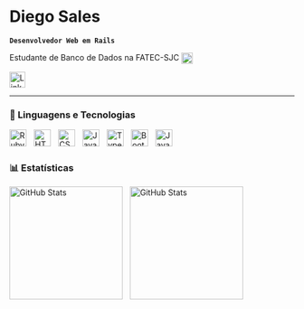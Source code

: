 # Diego Sales

**`Desenvolvedor Web em Rails`**

<p align="left">
    Estudante de Banco de Dados na FATEC-SJC <img 
        align="center" 
        alt="Estudante" 
        title="Estudante" 
        width="20px" 
        style="padding-right: 5px;" 
        src="https://cdn-icons-png.flaticon.com/512/201/201818.png"
    />
</p>

<p align="left">
     <a href="https://www.linkedin.com/in/diego-gamero/" target="_blank" rel="noopener noreferrer">
        <img 
            src="https://cdn.jsdelivr.net/gh/devicons/devicon/icons/linkedin/linkedin-original.svg" 
            alt="LinkedIn"
            title="Vamos nos conectar no LinkedIn"
            width="28" 
            height="28"
        />
    </a>
</p>

---

### 🤖 Linguagens e Tecnologias

<img 
    align="left" 
    alt="Ruby on Rails"
    title="Ruby on Rails" 
    width="30px" 
    style="padding-right: 10px;" 
    src="https://cdn.jsdelivr.net/gh/devicons/devicon/icons/rails/rails-plain-wordmark.svg" 
/>
<img 
    align="left" 
    alt="HTML"
    title="HTML" 
    width="30px" 
    style="padding-right: 10px;" 
    src="https://cdn.jsdelivr.net/gh/devicons/devicon@latest/icons/html5/html5-original.svg" 
/>
<img 
    align="left" 
    alt="CSS" 
    title="CSS"
    width="30px" 
    style="padding-right: 10px;" 
    src="https://cdn.jsdelivr.net/gh/devicons/devicon@latest/icons/css3/css3-original.svg" 
/>
<img 
    align="left" 
    alt="JavaScript" 
    title="JavaScript"
    width="30px" 
    style="padding-right: 10px;" 
    src="https://cdn.jsdelivr.net/gh/devicons/devicon@latest/icons/javascript/javascript-original.svg" 
/>
<img 
    align="left" 
    alt="TypeScript"
    title="TypeScript" 
    width="30px" 
    style="padding-right: 10px;" 
    src="https://cdn.jsdelivr.net/gh/devicons/devicon@latest/icons/typescript/typescript-original.svg" 
/>
<img 
    align="left" 
    alt="Bootstrap"
    title="Bootstrap" 
    width="30px" 
    style="padding-right: 10px;" 
    src="https://cdn.jsdelivr.net/gh/devicons/devicon@latest/icons/bootstrap/bootstrap-original.svg" 
/>
<img 
    align="left" 
    alt="Java"
    title="Java" 
    width="30px" 
    style="padding-right: 10px;" 
    src="https://cdn.jsdelivr.net/gh/devicons/devicon/icons/java/java-original.svg" 
/>

<br/>
<br/>

### 📊 Estatísticas

<p>
  <img 
    align="left" 
    alt="GitHub Stats" 
    height="200" 
    style="padding-right: 10px;" 
    src="https://github-readme-stats.vercel.app/api?username=DiegoSGamero&show_icons=true&theme=tokyonight&include_all_commits=true&locale=pt-br" 
  />

<img 
      align="left" 
      alt="GitHub Stats" 
      height="200" 
      src="https://github-readme-stats.vercel.app/api/top-langs/?username=DiegoSGamero&theme=tokyonight&layout=compact&custom_title=Tecnologias&langs_count=9" 
  />

</p>
